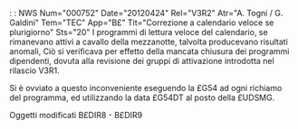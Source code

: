  :  : NWS Num="000752" Date="20120424" Rel="V3R2" Atr="A. Togni / G. Galdini" Tem="TEC" App="B£" Tit="Correzione a calendario veloce se plurigiorno" Sts="20"
I programmi di lettura veloce del calendario, se rimanevano attivi a cavallo della mezzanotte, talvolta producevano risultati anomali,
Ciò si verificava per effetto della mancata chiusura dei programmi dipendenti, dovuta alla revisione
dei gruppi di attivazione introdotta nel rilascio V3R1.

Si è ovviato a questo inconveniente eseguendo la £G54 ad ogni richiamo del programma, ed utilizzando la data £G54DT al posto della £UDSMG.

Oggetti modificati
B£DIR8 - B£DIR9
